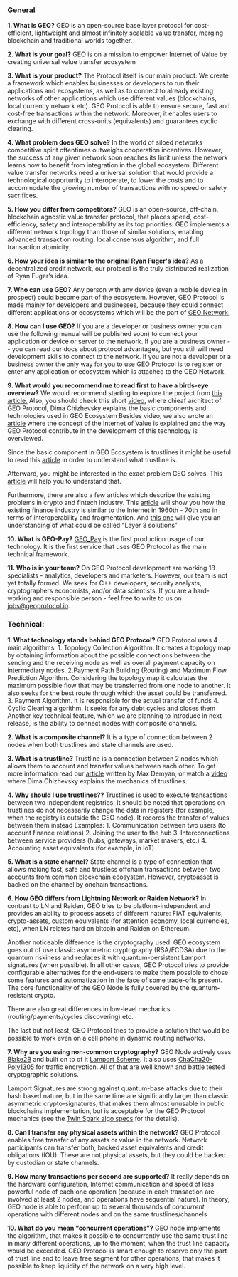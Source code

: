 ### General

**1. What is GEO?**
GEO is an open-source base layer protocol for cost-efficient, lightweight and almost infinitely scalable value transfer, merging blockchain and traditional worlds together.

**2. What is your goal?**
GEO is on a mission to empower Internet of Value by creating universal value transfer ecosystem 

**3. What is your product?**
The Protocol itself is our main product. We create a framework which enables businesses or developers to run their applications and ecosystems, as well as to connect to already existing networks of other applications which use different values (blockchains, local currency network etc). GEO Protocol is able to ensure secure, fast and cost-free transactions within the network. Moreover, it enables users to exchange with different cross-units (equivalents) and guarantees cyclic clearing.

**4. What problem does GEO solve?**
In the world of siloed networks competitive spirit oftentimes outweighs cooperation incentives. However, the success of any given network soon reaches its limit unless the network learns how to benefit from integration in the global ecosystem. Different value transfer networks need a universal solution that would provide a technological opportunity to interoperate, to lower the costs and to accommodate the growing number of transactions with no speed or safety sacrifices.

**5. How you differ from competitors?**
GEO is an open-source, off-chain, blockchain agnostic value transfer protocol, that places speed, cost-efficiency, safety and interoperability as its top priorities. GEO implements a different network topology than those of similar solutions, enabling advanced transaction routing, local consensus algorithm, and full transaction atomicity.

**6. How your idea is similar to the original Ryan Fuger's idea?**
As a decentralized credit network, our protocol is the truly distributed realization of Ryan Fuger’s idea.

**7. Who can use GEO?**
Any person with any device (even a mobile device in prospect) could become part of the ecosystem. However, GEO Protocol is made mainly for developers and businesses, because they could connect different applications or ecosystems which will be the part of [GEO Network.](http://geoexplorer.io/)

**8. How can I use GEO?**
If you are a developer or business owner you can use the following manual will be published soon) to connect your application or device or server to the network. If you are a business owner -- you can read our docs about protocol advantages, but you still will need development skills to connect to the network. If you are not a developer or a business owner the only way for you to use GEO Protocol is to register or enter any application or ecosystem which is attached to the GEO Network.

**9. What would you recommend me to read first to have a birds-eye overview?**
We would recommend starting to explore the project from [this article.](https://medium.com/geoprotocol/what-hair-on-fire-problem-does-the-geo-protocol-solve-6b1a3d6a7378) Also, you should check this short [video](https://www.youtube.com/watch?v=mrDzMgdjTN0&t=3s), where chieaf architect of GEO Protocol, Dima Chizhevsky explains the basic components and technologies used in GEO Ecosystem
Besides video, we also wrote an [article](“https://medium.com/geoprotocol/introducing-geo-protocol-140e94ab5fba) where the concept of the Internet of Value is explained and the way GEO Protocol contribute in the development of this technology is overviewed.

Since the basic component in GEO Ecosystem is trustlines it might be useful to read this [article](https://medium.com/geoprotocol/trustlines-are-the-new-iou-5a10fde5881a) in order to understand what trustline is.

Afterward, you might be interested in the exact problem GEO solves. This [article](https://medium.com/geoprotocol/what-hair-on-fire-problem-does-the-geo-protocol-solve-6b1a3d6a7378) will help you to understand that.

Furthermore, there are also a few articles which describe the existing problems in crypto and fintech industry. This [article](https://hackernoon.com/how-off-chain-solutions-can-become-a-tcp-ip-for-the-internet-of-money-17a58922d93b) will show you how the existing finance industry is similar to the Internet in 1960th - 70th and in terms of interoperability and fragmentation. And [this one](https://medium.com/geoprotocol/the-need-for-layer-3-on-the-internet-of-value-2a62f8e93160) will give you an understanding of what could be called “Layer 3 solutions”

**10. What is GEO-Pay?**
[GEO_Pay](https://geo-pay.net/) is the first production usage of our technology. It is the first service that uses GEO Protocol as the main technical framework. 

**11. Who is in your team?**
On GEO Protocol development are working 18 specialists - analytics, developers and marketers. However, our team is not yet totally formed. We seek for C++ developers, security analysts, cryptographers economists, and/or data scientists. If you are a hard-working and responsible person - feel free to write to us on jobs@geoprotocol.io.


### Technical:

**1. What technology stands behind GEO Protocol?**
GEO Protocol uses 4  main algorithms:
    1. Topology Collection Algorithm. It creates a topology map by obtaining information about the possible connections between the sending and the receiving node as well as overall payment capacity on intermediary nodes.
    2.Payment Path Building (Routing) and Maximum Flow Prediction Algorithm. Considering the topology map it calculates the maximum possible flow that may be transferred from one node to another. It also seeks for the best route through which the asset could be transferred.
    3. Payment Algorithm. It is responsible for the actual transfer of funds
    4. Cyclic Clearing algorithm. It seeks for any debt cycles and closes them
Another key technical feature, which we are planning to introduce in next release, is the ability to connect nodes with composite channels.


**2. What is a composite channel?**
It is a type of connection between 2 nodes when both trustlines and state channels are used. 

**3. What is a trustline?**
Trustline is a connection between 2 nodes which allows them to account and transfer values between each other. To get more information read our [article](https://medium.com/geoprotocol/trustlines-are-the-new-iou-5a10fde5881a) written by Max Demyan, or watch a [video](https://www.youtube.com/watch?v=ieZKustA2Hk) where Dima Chizhevsky explains the mechanics of trustlines.

**4. Why should I use trustlines??**
Trustlines is used to execute transactions between two independent registries. It should be noted that operations on trustlines do not necessarily change the data in registers (for example, when the registry is outside the GEO node). It records the transfer of values between them instead
Examples:
    1. Communication between two users (to account finance relations)
    2. Joining the user to the hub
    3. Interconnections between service providers (hubs, gateways, market makers, etc.)
    4. Accounting asset equivalents (for example, in IoT)

**5. What is a state channel?**
State channel is a type of connection that allows making fast, safe and trustless offchain transactions between two accounts from common blockchain ecosystem. However, cryptoasset is backed on the channel by onchain transactions.

**6. How GEO differs from Lightning Network or Raiden Network?**
In contrast to LN and Raiden, GEO tries to be platform-independent and provides an ability to process assets of different nature: FIAT equivalents, crypto-assets, custom equivalents (for attention economy, local currencies, etc), when LN relates hard on bitcoin and Raiden on Ethereum.

Another noticeable difference is the cryptography used: GEO ecosystem goes out of use classic asymmetric cryptography (RSA/ECDSA) due to the quantum riskiness and replaces it with quantum-persistent Lamport signatures (when possible). In all other cases, GEO Protocol tries to provide configurable alternatives for the end-users to make them possible to chose some features and automatization in the face of some trade-offs present. The core functionality of the GEO Node is fully covered by the quantum-resistant crypto.

There are also great differences in low-level mechanics (routing/payments/cycles discovering) etc. 

The last but not least, GEO Protocol tries to provide a solution that would be possible to work even on a cell phone in dynamic routing networks.

**7. Why are you using non-common cryptography?**
GEO Node actively uses [Blake2B](https://blake2.net/) and built on to of it [Lamport Scheme](https://en.wikipedia.org/wiki/Lamport_signature). It also uses [ChaCha20-Poly1305](https://tools.ietf.org/html/rfc7539) for traffic encryption. All of that are well known and battle tested cryptographic solutions. 

Lamport Signatures are strong against quantum-base attacks due to their hash based nature, but in the same time are significantly larger than classic asymmetric crypto-signatures, that makes them almost unusable in public blockchains implementation, but is acceptable for the GEO Protocol mechanics (see the [Twin Spark algo specs](https://github.com/GEO-Protocol/specs-protocol/blob/master/transactions/transactions.md) for the details).

**8. Can I transfer any physical assets within the network?**
GEO Protocol enables free transfer of any assets or value in the network. Network participants can transfer both, backed asset equivalents and credit obligations (IOU). These are not physical assets, but they could be backed by custodian or state channels.

**9. How many transactions per second are supported?**
It really depends on the hardware configuration, Internet communication and speed of less powerful node of each one operation (because in each transaction are involved at least 2 nodes, and operations have sequential nature). In theory, GEO node is able to perform up to several thousands of *concurrent* operations with different nodes and on the same trustlines/channels

**10. What do you mean “concurrent operations”?**
GEO node implements the algorithm, that makes it possible to concurrently use the same trust line in many different operations, up to the moment, when the trust line capacity would be exceeded. GEO Protocol is smart enough to reserve only the part of trust line and to leave free segment for other operations, that makes it possible to keep liquidity of the network on a very high level.
